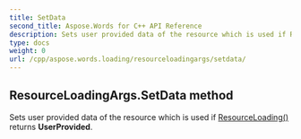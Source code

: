 ```yaml
---
title: SetData
second_title: Aspose.Words for C++ API Reference
description: Sets user provided data of the resource which is used if ResourceLoading() returns UserProvided. 
type: docs
weight: 0
url: /cpp/aspose.words.loading/resourceloadingargs/setdata/
---
```

## ResourceLoadingArgs.SetData method


Sets user provided data of the resource which is used if [ResourceLoading()](../iresourceloadingcallback/resourceloading/) returns **UserProvided**.

